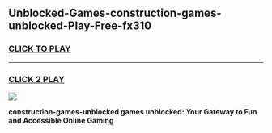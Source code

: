 
## Unblocked-Games-construction-games-unblocked-Play-Free-fx310
<h3>
<a href="https://premium76.site?title=construction-games-unblocked&ref=15A">CLICK TO PLAY</a></h3>
<hr>

<h3>
<a href="https://premium76.site?title=construction-games-unblocked&ref=15A">CLICK 2 PLAY</a>
  
</h3>

<a href="https://premium76.site?title=construction-games-unblocked&ref=15A"><img src="https://clearcache.store/games.png"></a>


**construction-games-unblocked games unblocked: Your Gateway to Fun and Accessible Online Gaming**
